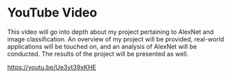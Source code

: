 # YouTube Video

This video will go into depth about my project pertaining to AlexNet and image classification. An overview of my project will be provided, real-world applications will be touched on, and an analysis of AlexNet will be conducted. The results of the project will be presented as well.

https://youtu.be/Ue3yt39xKHE

